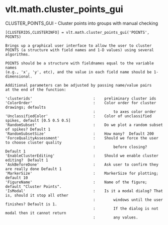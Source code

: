 # vlt.math.cluster_points_gui

  CLUSTER_POINTS_GUI - Cluster points into groups with manual checking
 
    [CLUSTERIDS,CLUSTERINFO] = vlt.math.cluster_points_gui('POINTS', POINTS)
 
    Brings up a graphical user interface to allow the user to cluster
    POINTS (a structure with field names and 1-D values) using several algorithms.
 
    POINTS should be a structure with fieldnames equal to the variable names 
    (e.g., 'x', 'y', etc), and the value in each field name should be 1-dimensional. 
 
    Additional parameters can be adjusted by passing name/value pairs 
    at the end of the function:
    
    'clusterids'                           :    preliminary cluster ids
    'ColorOrder'                           :    Color order for cluster drawings; defaults
                                           :        to axes color order
    'UnclassifiedColor'                    :    Color of unclassified spikes, default [0.5 0.5 0.5]
    'RandomSubset'                         :    Do we plot a random subset of spikes? Default 1
    'RandomSubsetSize'                     :    How many?  Default 200
    'ForceQualityAssessment'               :    Should we force the user to choose cluster quality
                                           :        before closing?  Default 1
    'EnableClusterEditing'                 :    Should we enable cluster editing?  Default 1
    'AskBeforeDone'                        :    Ask user to confirm they are really done Default 1
    'MarkerSize'                           :    MarkerSize for plotting; default 10
    'FigureName'                           :    Name of the figure; default "Cluster Points".
    'IsModal'                              :    Is it a modal dialog? That is, should it stop all other
                                           :        windows until the user finishes? Default is 1.
                                           :        If the dialog is not modal then it cannot return
                                           :        any values.
